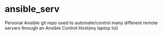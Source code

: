 # ansible_serv
Personal Ansible git repo used to automate/control many different remote servers through an Ansible Control Host(my laptop lol)

